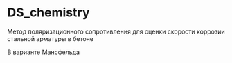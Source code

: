 # DS_chemistry
Метод поляризационного сопротивления для оценки скорости коррозии стальной арматуры в бетоне

В варианте Мансфельда
